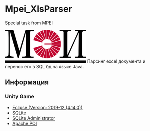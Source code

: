 # Mpei_XlsParser
Special task from MPEI

<img src="preview.png" data-canonical-src="preview.png" width="259" height="106" />
Парсинг excel документа и перенос его в SQL бд на языке Java.


## Информация
### Unity Game
- [Eclipse (Version: 2019-12 (4.14.0))](https://www.eclipse.org/downloads/)
- [SQLite](http://www.java2s.com/Code/Jar/s/Downloadsqlitejdbc372jar.htm)
- [SQLite Administrator](http://sqliteadmin.orbmu2k.de/)
- [Apache POI](https://poi.apache.org/download.html)
